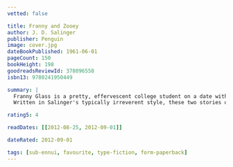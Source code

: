 ```yaml
---
vetted: false

title: Franny and Zooey
author: J. D. Salinger
publisher: Penguin
image: cover.jpg
dateBookPublished: 1961-06-01
pageCount: 150
bookHeight: 198
goodreadsReviewId: 378096558
isbn13: 9780241950449

summary: |
  Franny Glass is a pretty, effervescent college student on a date with her intellectually confident boyfriend, Lane. They appear to be the perfect couple, but as they struggle to communicate with each other about the things they really care about, slowly their true feelings come to the surface. The second story in this book, 'Zooey', plunges us into the world of her ethereal, sophisticated family. When Franny's emotional and spiritual doubts reach new heights, her older brother Zooey, a misanthropic former child genius, offers her consolation and brotherly advice. 
  Written in Salinger's typically irreverent style, these two stories offer a touching snapshot of the distraught mindset of early adulthood and are full of the insightful emotional observations and witty turns of phrase that have helped make Salinger's reputation what it is today

rating5: 4

readDates: [[2012-08-25, 2012-09-01]]

dateRated: 2012-09-01

tags: [sub-ennui, favourite, type-fiction, form-paperback]
---
```

